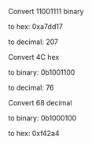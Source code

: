 Convert 11001111 binary

to hex: 0xa7dd17

to decimal: 207

Convert 4C hex

to binary: 0b1001100

to decimal: 76

Convert 68 decimal

to binary: 0b1000100

to hex: 0xf42a4
